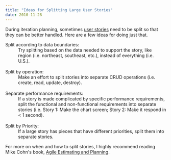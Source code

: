 ```yaml
---
title: "Ideas for Splitting Large User Stories"
date: 2010-11-28
---
```

<p>During iteration planning, sometimes <a href="http://en.wikipedia.org/wiki/User_story">user stories</a> need to be split so that they can be better handled. Here are a few ideas for doing just
that.</p>
<dl> <dt>Split according to data boundaries:</dt> <dd>Try splitting based on
the data needed to support the story, like region (i.e. northeast, southeast,
etc.), instead of everything (i.e. U.S.).</dd><dd><br /></dd> <dt>Split by
operation:</dt> <dd>Make an effort to split stories into separate CRUD
operations (i.e. create, read, update, destroy).</dd><dd><br /></dd>
<dt>Separate performance requirements:</dt> <dd>If a story is made complicated
by specific performance requirements, split the functional and non-functional
requirements into separate stories (i.e. Story 1: Make the chart screen; Story
2: Make it respond in &lt; 1 second).</dd><dd><br /></dd> <dt>Split by
Priority:</dt> <dd>If a large story has pieces that have different priorities,
split them into separate stories.</dd> </dl>
<p>For more on when and how to split stories, I highly recommend reading Mike
Cohn's book, <a href="http://www.amazon.com/Agile-Estimating-Planning-Mike-Cohn/dp/0131479415">Agile Estimating and Planning</a>.</p>
